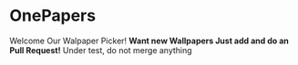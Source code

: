 # OnePapers
Welcome Our Walpaper Picker!
**Want new Wallpapers Just add and do an Pull Request!**
Under test, do not merge anything
